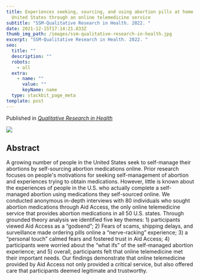 ```yaml
---
title: Experiences seeking, sourcing, and using abortion pills at home in the
  United States through an online telemedicine service
subtitle: "SSM-Qualitative Research in Health. 2022. "
date: 2021-12-15T17:14:21.833Z
thumb_img_path: /images/ssm-qualitative-research-in-health.jpg
excerpt: "SSM-Qualitative Research in Health. 2022. "
seo:
  title: ""
  description: ""
  robots:
    - all
  extra:
    - name: ""
      value: ""
      keyName: name
  type: stackbit_page_meta
template: post
---
```

Published in *[Qualitative Research in Health](https://doi.org/10.1016/j.ssmqr.2022.100075)*

![](/images/ssm-qualitative-research-in-health.jpg)

<!--StartFragment-->

## Abstract

A growing number of people in the United States seek to self-manage their abortions by self-sourcing abortion medications online. Prior research focuses on people's motivations for seeking self-management of abortion and experiences trying to obtain medications. However, little is known about the experiences of people in the U.S. who actually complete a self-managed abortion using medications they self-sourced online. We conducted anonymous in-depth interviews with 80 individuals who sought abortion medications through Aid Access, the only online telemedicine service that provides abortion medications in all 50 U.S. states. Through grounded theory analysis we identified five key themes: 1) participants viewed Aid Access as a “godsend”; 2) Fears of scams, shipping delays, and surveillance made ordering pills online a “nerve-racking” experience; 3) a “personal touch” calmed fears and fostered trust in Aid Access; 4) participants were worried about the “what ifs” of the self-managed abortion experience; and 5) overall, participants felt that online telemedicine met their important needs. Our findings demonstrate that online telemedicine provided by Aid Access not only provided a critical service, but also offered care that participants deemed legitimate and trustworthy.

<!--EndFragment-->